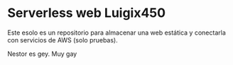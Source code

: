 # Serverless web Luigix450

Este esolo es un repositorio para almacenar una web estática y conectarla con servicios de AWS (solo pruebas).

Nestor es gey. Muy gay
